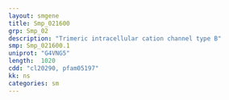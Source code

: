 ```yaml
---
layout: smgene
title: Smp_021600
grp: Smp_02
description: "Trimeric intracellular cation channel type B"
smp: Smp_021600.1
uniprot: "G4VNG5"
length:  1020
cdd: "cl20290, pfam05197"
kk: ns
categories: sm
---
```

